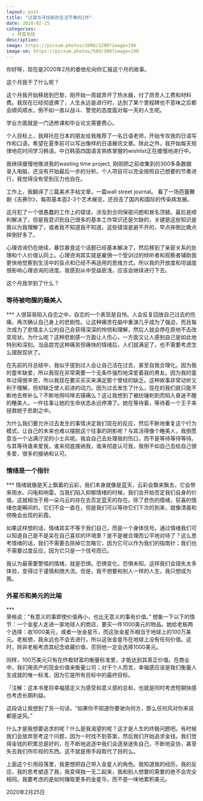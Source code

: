 ```yaml
---
layout: post
title: "过渡与寻找新的生活节奏的2月"
date: 2020-02-25
categories:
  - 月度总结
description:
image: https://picsum.photos/2000/1200?image=190
image-sm: https://picsum.photos/500/300?image=190
---
```

你好呀，现在是2020年2月的娄依伦向你汇报这个月的故事。

这个月我干了什么呢？

这个月我开始移居到巴黎，刚开始一周就弄坏了热水器，付了昂贵人工费和材料费。我现在已经彻底佛了，人生永远是进行时，达到了某个里程碑也<!--break-->不意味之后都会顺风顺水，倒不如一直以战斗、警觉的态度面对每一天的人生呢。

学业方面就是一门选修课和毕业论文需要费心。

个人目标上，我拜托在日本的朋友给我推荐了一名日语老师，开始专攻我的日语写作和口语，希望在夏季前可以写出像样的日语展讯文章。除此之外，我开始每天规律地花时间学习韩语。中日韩英四国语言熟练掌握的wishlist正在缓慢地进行中。

我继续缓慢地推进我的wasting time project, 刚刚把之前收集到的300多条数据录入电脑，还没有开始最后一步的分析。个人项目可以完全按照自己想要的节奏进行，我觉得没有受到压力也自在。

工作上，我翻译了三篇美术手帖文章，一篇wall street journal。 看了一场芭蕾舞剧《吉赛尔》，每周基本逛2-3个艺术展览，还目击了国内和国际的传染病发展。

这月犯了一个很愚蠢的工作上的错误，涉及到合同保密问题和冒名顶替。最后是顺利解决了，但是我意识到自己很多的基本工作常识还是欠缺的，关键是这些知识是我以为我理解了，或者我不知道我不知道。这些错误是避不开的，早点摔倒比晚点摔倒好多了。

心理咨询仍在继续，暴饮暴食这个话题已经基本解决了，然后移到了亲密关系的处理和个人价值认同上。心理咨询其实就是雇佣一个受训过的倾听者和观察者辅助我更快地觉察到生活中的盲点和已经不再适用的思维方式。所以我的开放度和坦诚度很影响心理咨询的进度。我感到从中受益匪浅，应该会继续进行下去。

这个月我学到了什么？

<h3>等待被吻醒的睡美人</h3>
***
人很容易陷入自恋之中，自恋的一个表现是自怜。人会反复回放自己过去的伤痛，再次确认自己身上的悲剧性。让这种痛苦在脑中重演几乎成为了强迫，而且每次成为了悲情主人公的自己会获得深深的怜悯和理解，然后人就会停在原地不去改变现状。为什么呢？这种悲剧感一方面让人伤心，一方面又让人感到自己是如此地特别和深刻。当品尝完这种痛苦但痛快的情绪后，人们就满足了，也不需要考虑怎么摆脱现状了。

在先前的月总结中，我似乎提到过人会让自己活在过去，甚至自我合理化。因为我的童年缺爱，所以我现在非常需要一个无条件强烈地深爱着我的男友。因为我的童年过得很辛苦，所以我现在要买买买来满足那个曾经的缺乏。这种故事非常动听又利于理解，但却缺乏使人前进的动力。因为过去发生了什么，现在的我们就只能不断地去修补么？不断地用吗啡去镇痛么？这让我想到了被纺锤刺到而陷入昏迷不醒的睡美人，一件往事让她的生命状态永远停滞了。她在等待着，等待着一个王子来拯救她于悲剧之中。

为什么我们要允许过去发生的事情决定我们现在的反应，然后不断地重复这个行为模式，让自己的未来也难以摆脱这个往事的阴影呢？与其活得像个睡美人，我倒愿意当一个沾满泞泥的小士兵呢。我会自己去处理我的伤口，而不是等待等待等待。与其等待谁来爱我，谁来彻底接纳我，谁来彻底认可我，我倒不如自己去给自己很多爱，很多的接纳和认可。


<h3>情绪是一个指针</h3>
***
情绪就像是天上飘着的云彩，我们本身就像是蓝天，云彩会飘来飘去，它会带来雨水、闪电和响雷。当我们陷入抑郁情绪的时候，我们会开始否定我们自身的价值。这就相当于用一朵乌云的存在去否定蓝天的存在。除了悲伤的情绪，狂喜的情绪也是瞬间的，它们不会一直在，但是我们可以等待它们下次的到来，就像清晨和傍晚会出现的彩霞。

如果这样想的话，情绪其实不等于我们自己，而是一个身体信号。通过情绪我们可以知道自己是不是呆在自己喜欢的环境里？是不是被合理而公平地对待了？这么思考情绪的话，我们不需要去除掉它忽略它，因为它可以作为我们的指南针；我们也不需要过度反应，因为它只是一个信号而已。

我认为最需要警惕的情绪，就是恐惧。恐惧变化，恐惧未知，这样我们会错失太多体验，变得过于谨慎和随大流。但是，我不想要和别人一样的人生，我只想成为我。

<h3>外星币和美元的比喻</h3>
***
<div  class='quote'>荣格说：“有意义的事即使价值再小，也比无意义的事有价值。” 想象一下以下的情节：一个金星人走进一家地球人的商店，要买一件1000美元的物品。她给老板两个选择：收1000美元，或者一张金星币，而这张金星币相当于地球上的100万美元。老板想，我永远也不会去进行，所以这张金星币在地球上没有任何价值。这时，除非老板考虑其纪念收藏价值，否则他一定会选择1000美元。</div>

同样，100万美元只有在终极财富的衡量标准里，才能达到其真正价值。在商业中，我们用资产的现金价值来衡量公司；对于个人而言，幸福感应该是我们衡量人生成就的唯一标准，因为它是所有目标中的最终目标。

「注解：这本书里将幸福感定义为感受和意义感的总和，也就是同时考虑短期快感也考虑长期利益。

这段话让我想到了另一句话，“如果你不知道你要驶向何方，那么任何风对你来说都是逆风。”

什么才是我想要追求的呢？什么是我渴望的呢？这才是人生的终极问题吧。有时候我们会放弃思考这个问题，因为一时找不到答案，然后我们开始追求金钱。我们觉得金钱的积累总是好的，在不断地追逐中我们会逐渐迷失自己，不断地妥协，甚至失去我们所珍视的东西。这不就是用手段取代了目的么。

上面这个引用段落里，我更想把自己带入金星人的角色。我知道我的经历，我的反应，我的思考塑造了我，我变得独一无二起来，我和别人想要的需要的绝不会完全相同。我要考虑的是如何赚取更多的金星币，而不是一味地累积美元。

2020年2月25日